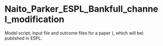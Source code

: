 # Naito_Parker_ESPL_Bankfull_channel_modification
Model script, input file and outcome files for a paper (, which will be) published in ESPL. 
